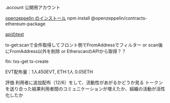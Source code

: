 .account 公開用アカウント

[openzeppelin のインストール](https://github.com/OpenZeppelin/openzeppelin-contracts-ethereum-package)
npm install @openzeppelin/contracts-ethereum-package

[apiのtest](https://ch7s5hybm7.execute-api.ap-northeast-1.amazonaws.com/dev)

tx-get:scanで全件取得してフロント側でFromAddressでフィルター or scan後にFromAddress以外を削除 or EtherscanのAPIから取得？？

fin:
txs-get
tx-create

EVT配布量：1人450EVT, 
ETH:1人 0.05ETH

評価
利用者に追加配布（12/6）をして、流動性があがるかどうか見る
トークンを送り合った結果利用者間のコミュニケーションが増えたか、組織の活動が活性化したか